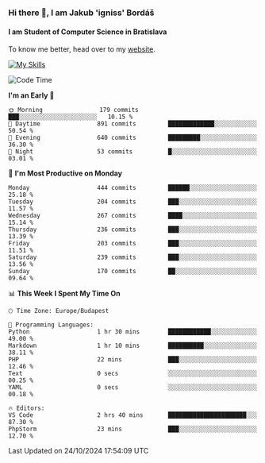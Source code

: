### Hi there 👋, I am Jakub 'igniss' Bordáš

#### I am Student of Computer Science in Bratislava
To know me better, head over to my [website](https://bordas.sk).

[![My Skills](https://skillicons.dev/icons?i=js,html,css,figma,svelte,java,kotlin,python,postgresql,typescript,nest,nodejs)](https://bordas.sk)


<!--START_SECTION:waka-->
![Code Time](http://img.shields.io/badge/Code%20Time-1%2C551%20hrs%2022%20mins-blue)

**I'm an Early 🐤** 

```text
🌞 Morning                179 commits         ███░░░░░░░░░░░░░░░░░░░░░░   10.15 % 
🌆 Daytime                891 commits         █████████████░░░░░░░░░░░░   50.54 % 
🌃 Evening                640 commits         █████████░░░░░░░░░░░░░░░░   36.30 % 
🌙 Night                  53 commits          █░░░░░░░░░░░░░░░░░░░░░░░░   03.01 % 
```
📅 **I'm Most Productive on Monday** 

```text
Monday                   444 commits         ██████░░░░░░░░░░░░░░░░░░░   25.18 % 
Tuesday                  204 commits         ███░░░░░░░░░░░░░░░░░░░░░░   11.57 % 
Wednesday                267 commits         ████░░░░░░░░░░░░░░░░░░░░░   15.14 % 
Thursday                 236 commits         ███░░░░░░░░░░░░░░░░░░░░░░   13.39 % 
Friday                   203 commits         ███░░░░░░░░░░░░░░░░░░░░░░   11.51 % 
Saturday                 239 commits         ███░░░░░░░░░░░░░░░░░░░░░░   13.56 % 
Sunday                   170 commits         ██░░░░░░░░░░░░░░░░░░░░░░░   09.64 % 
```


📊 **This Week I Spent My Time On** 

```text
🕑︎ Time Zone: Europe/Budapest

💬 Programming Languages: 
Python                   1 hr 30 mins        ████████████░░░░░░░░░░░░░   49.00 % 
Markdown                 1 hr 10 mins        ██████████░░░░░░░░░░░░░░░   38.11 % 
PHP                      22 mins             ███░░░░░░░░░░░░░░░░░░░░░░   12.46 % 
Text                     0 secs              ░░░░░░░░░░░░░░░░░░░░░░░░░   00.25 % 
YAML                     0 secs              ░░░░░░░░░░░░░░░░░░░░░░░░░   00.18 % 

🔥 Editors: 
VS Code                  2 hrs 40 mins       ██████████████████████░░░   87.30 % 
PhpStorm                 23 mins             ███░░░░░░░░░░░░░░░░░░░░░░   12.70 % 
```


 Last Updated on 24/10/2024 17:54:09 UTC
<!--END_SECTION:waka-->
